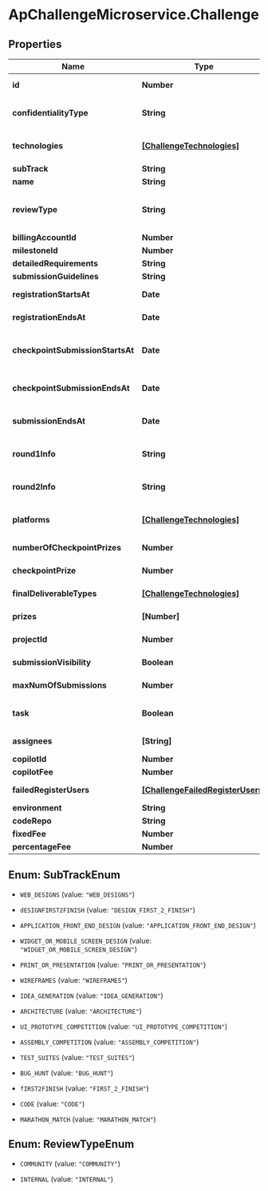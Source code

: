 # ApChallengeMicroservice.Challenge

## Properties
Name | Type | Description | Notes
------------ | ------------- | ------------- | -------------
**id** | **Number** | Challenge identifier.  This will be automatically created. | [optional] 
**confidentialityType** | **String** | Confidentiality type. This will set terms on the challenge. Current options are public or standard_cca (NDA). | [optional] 
**technologies** | [**[ChallengeTechnologies]**](ChallengeTechnologies.md) | Technology ID-Name-pairs. See https://api.topcoder.com/v2/data/technologies for full list. | [optional] 
**subTrack** | **String** | the challenge type | [optional] 
**name** | **String** | The challenge name. | [optional] 
**reviewType** | **String** | The review type of the challenge.  Setting to COMMUNITY will setup a standard community review with the review board.  INTERNAL will need to be manually assigned. | [optional] 
**billingAccountId** | **Number** | Billing account identifier. Optional. | [optional] 
**milestoneId** | **Number** | Milestone identifier. Optional. | [optional] 
**detailedRequirements** | **String** | The detail requirements for the challenge | [optional] 
**submissionGuidelines** | **String** | The submission guideline | [optional] 
**registrationStartsAt** | **Date** | ISO-8601 formatted date times (YYYY-MM-DDTHH:mm:ss.sssZ) | [optional] 
**registrationEndsAt** | **Date** | ISO-8601 formatted date times (YYYY-MM-DDTHH:mm:ss.sssZ) | [optional] 
**checkpointSubmissionStartsAt** | **Date** | The start date for checkpoint.  Set this to the same as registrationStartsAt in most cases. ISO-8601 formatted date times (YYYY-MM-DDTHH:mm:ss.sssZ) | [optional] 
**checkpointSubmissionEndsAt** | **Date** | The end of the checkpoint submission phase. ISO-8601 formatted date times (YYYY-MM-DDTHH:mm:ss.sssZ) | [optional] 
**submissionEndsAt** | **Date** | The end of the submission phase. ISO-8601 formatted date times (YYYY-MM-DDTHH:mm:ss.sssZ) | [optional] 
**round1Info** | **String** | The info for round one.  Describe what you want submitters to deliver for their checkpoint submissions. | [optional] 
**round2Info** | **String** | The info for round two. Describe what you want submitters to deliver for their final submissions. | [optional] 
**platforms** | [**[ChallengeTechnologies]**](ChallengeTechnologies.md) | Platform ID-Name-pairs.  See https://api.topcoder.com/v2/data/platforms for full list. | [optional] 
**numberOfCheckpointPrizes** | **Number** | The number of checkpoint prizes that can be awarded. | [optional] 
**checkpointPrize** | **Number** | The checkpoint prize. This amount is the prize for EACH checkpoint winner. | [optional] 
**finalDeliverableTypes** | [**[ChallengeTechnologies]**](ChallengeTechnologies.md) | Final deliverable type ID-Name-pairs.  Applies to design challenges. | [optional] 
**prizes** | **[Number]** | The prize list. Please follow standard pricing guidelines for the challenge type. | [optional] 
**projectId** | **Number** | Direct project identifier.  The challenge will be placed in this Direct project. | [optional] 
**submissionVisibility** | **Boolean** | Will submissions be publically visible when the challenge ends? | [optional] 
**maxNumOfSubmissions** | **Number** | How many submissions can each submitter submit? | [optional] 
**task** | **Boolean** | Set the challenge to be a private task. Only allowed for First2Finish and Design First2Finish | [optional] 
**assignees** | **[String]** | Preregistered users for private task, only valid when task is true | [optional] 
**copilotId** | **Number** | The copilot id to set | [optional] 
**copilotFee** | **Number** | The copilot fee for the copilot | [optional] 
**failedRegisterUsers** | [**[ChallengeFailedRegisterUsers]**](ChallengeFailedRegisterUsers.md) | Users that failed preregistering, including the reason. This is used in the response only. | [optional] 
**environment** | **String** |  | [optional] 
**codeRepo** | **String** |  | [optional] 
**fixedFee** | **Number** | The fixed fee for challenge | [optional] 
**percentageFee** | **Number** | The percentage fee for challenge | [optional] 


<a name="SubTrackEnum"></a>
## Enum: SubTrackEnum


* `WEB_DESIGNS` (value: `"WEB_DESIGNS"`)

* `dESIGNFIRST2FINISH` (value: `"DESIGN_FIRST_2_FINISH"`)

* `APPLICATION_FRONT_END_DESIGN` (value: `"APPLICATION_FRONT_END_DESIGN"`)

* `WIDGET_OR_MOBILE_SCREEN_DESIGN` (value: `"WIDGET_OR_MOBILE_SCREEN_DESIGN"`)

* `PRINT_OR_PRESENTATION` (value: `"PRINT_OR_PRESENTATION"`)

* `WIREFRAMES` (value: `"WIREFRAMES"`)

* `IDEA_GENERATION` (value: `"IDEA_GENERATION"`)

* `ARCHITECTURE` (value: `"ARCHITECTURE"`)

* `UI_PROTOTYPE_COMPETITION` (value: `"UI_PROTOTYPE_COMPETITION"`)

* `ASSEMBLY_COMPETITION` (value: `"ASSEMBLY_COMPETITION"`)

* `TEST_SUITES` (value: `"TEST_SUITES"`)

* `BUG_HUNT` (value: `"BUG_HUNT"`)

* `fIRST2FINISH` (value: `"FIRST_2_FINISH"`)

* `CODE` (value: `"CODE"`)

* `MARATHON_MATCH` (value: `"MARATHON_MATCH"`)




<a name="ReviewTypeEnum"></a>
## Enum: ReviewTypeEnum


* `COMMUNITY` (value: `"COMMUNITY"`)

* `INTERNAL` (value: `"INTERNAL"`)




